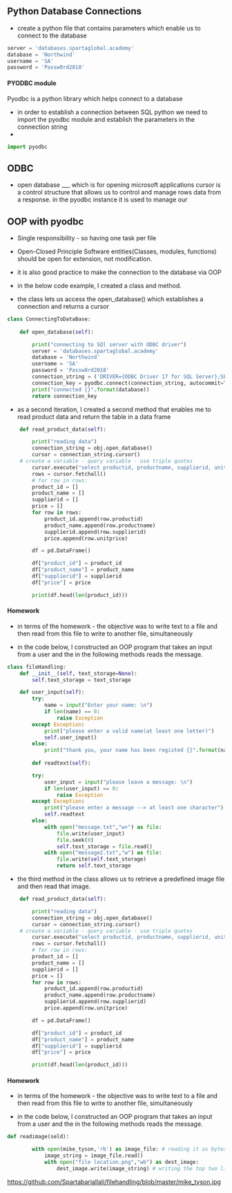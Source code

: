 ## Python Database Connections
- create a python file that contains parameters which enable us to connect to the database
```python
server = 'databases.spartaglobal.academy'
database = 'Northwind'
username = 'SA'
password = 'Passw0rd2018' 
```
#### PYODBC module
Pyodbc is a python library which helps connect to a database
-  in order to establish a connection between SQL python we need to import the pyodbc module and establish the parameters in the connection string
- 
```python
import pyodbc  
```
## ODBC
- open database ___ which is for opening microsoft applications
cursor is a control structure that allows us to control and manage rows data from a response. in the pyodbc instance it is used to manage our

## OOP with pyodbc
- Single responsibility - so having one task per file
- Open-Closed Principle
Software entities(Classes, modules, functions) should be open for extension, not modification.

- it is also good practice to make the connection to the database via OOP 
- in the below code example, I created a class and method.
- the class lets us access the open_database() which establishes a connection and returns a cursor

```python
class ConnectingToDataBase:
    
    def open_database(self):

        print("connecting to SQl server with ODBC driver")
        server = 'databases.spartaglobal.academy'
        database = 'Northwind'
        username = 'SA'
        password = 'Passw0rd2018'
        connection_string = ('DRIVER={ODBC Driver 17 for SQL Server};SERVER='+server+';DATABASE='+database+';UID='+username+';PWD='+password)
        connection_key = pyodbc.connect(connection_string, autocommit=True)
        print("connected {}".format(database))
        return connection_key 
```
- as a second iteration, I created a second method that enables me to read product data and return the table in a data frame 

```python
    def read_product_data(self):

        print("reading data")
        connection_string = obj.open_database()
        cursor = connection_string.cursor()
    # create a variable - query variable - use triple quotes
        cursor.execute("select productid, productname, supplierid, unitprice from products")
        rows = cursor.fetchall()
        # for row in rows:
        product_id = []
        product_name = []
        supplierid = []
        price = []
        for row in rows:
            product_id.append(row.productid)
            product_name.append(row.productname)
            supplierid.append(row.supplierid)
            price.append(row.unitprice)

        df = pd.DataFrame()

        df["product_id"] = product_id
        df["product_name"] = product_name
        df["supplierid"] = supplierid
        df["price"] = price

        print(df.head(len(product_id))) 
```
#### Homework

- in terms of the homework - the objective was to write text to a file and then read from this file to write to another file, simultaneously 

- in the code below, I constructed an OOP program that takes an input from a user and the in the following methods reads the message. 

```python
class fileHandling:
    def __init__(self, text_storage=None):
        self.text_storage = text_storage

    def user_input(self):
        try:
            name = input("Enter your name: \n")
            if len(name) == 0:
                raise Exception
        except Exception:
            print("please enter a valid name(at least one letter)")
            self.user_input()
        else:
            print("thank you, your name has been registed {}".format(name))
        
        def readtext(self):

        try:
            user_input = input("please leave a message: \n")
            if len(user_input) == 0:
                raise Exception
        except Exception:
            print("please enter a message --> at least one character")
            self.readtext
        else:
            with open("message.txt","w+") as file:
                file.write(user_input)
                file.seek(0)
                self.text_storage = file.read()
            with open("message2.txt","w") as file:
                file.write(self.text_storage)
                return self.text_storage

```
- the third method in the class allows us to retrieve a predefined image file and then read that image.

```python
    def read_product_data(self):

        print("reading data")
        connection_string = obj.open_database()
        cursor = connection_string.cursor()
    # create a variable - query variable - use triple quotes
        cursor.execute("select productid, productname, supplierid, unitprice from products")
        rows = cursor.fetchall()
        # for row in rows:
        product_id = []
        product_name = []
        supplierid = []
        price = []
        for row in rows:
            product_id.append(row.productid)
            product_name.append(row.productname)
            supplierid.append(row.supplierid)
            price.append(row.unitprice)

        df = pd.DataFrame()

        df["product_id"] = product_id
        df["product_name"] = product_name
        df["supplierid"] = supplierid
        df["price"] = price

        print(df.head(len(product_id))) 
```
#### Homework

- in terms of the homework - the objective was to write text to a file and then read from this file to write to another file, simultaneously 

- in the code below, I constructed an OOP program that takes an input from a user and the in the following methods reads the message. 

```python
def readimage(seld):

        with open(mike_tyson,'rb') as image_file: # reading it as bytes rb = read_bytes
            image_string = image_file.read()
            with open("file location.png","wb") as dest_image:
                dest_image.write(image_string) # writing the top two lines into the bottom two lines 


```
https://github.com/Spartabariallali/filehandling/blob/master/mike_tyson.jpg
